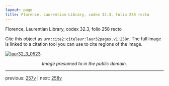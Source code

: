 ```yaml
---
layout: page
title: Florence, Laurentian Library, codex 32.3, folio 258 recto
---
```


Florence, Laurentian Library, codex 32.3, folio 258 recto

Cite this object as `urn:cite2:citelaur:laur32pages.v1:258r`.  The full image is linked to a citation tool you can use to cite regions of the image.

[![laur32_3_0523](http://www.homermultitext.org/iipsrv?IIIF=/project/homer/pyramidal/deepzoom/citelaur/laur32imgs/v1/laur32_3_0523.tif/full/800,/0/default.jpg)](http://www.homermultitext.org/ict2/?urn=urn:cite2:citelaur:laur32imgs.v1:laur32_3_0523) 

<p style="text-align: center; font-style: italic;">Image presumed to in the public domain.</p>

---

previous: [257v](../257v/) | next: [258v](../258v/)